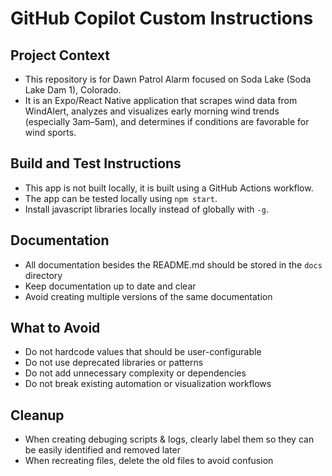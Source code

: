 # GitHub Copilot Custom Instructions

## Project Context
- This repository is for Dawn Patrol Alarm focused on Soda Lake (Soda Lake Dam 1), Colorado. 
- It is an Expo/React Native application that scrapes wind data from WindAlert, analyzes and visualizes early morning wind trends (especially 3am–5am), and determines if conditions are favorable for wind sports.

## Build and Test Instructions
- This app is not built locally, it is built using a GitHub Actions workflow. 
- The app can be tested locally using `npm start`.
- Install javascript libraries locally instead of globally with `-g`.

## Documentation
- All documentation besides the README.md should be stored in the `docs` directory
- Keep documentation up to date and clear
- Avoid creating multiple versions of the same documentation

## What to Avoid
- Do not hardcode values that should be user-configurable
- Do not use deprecated libraries or patterns
- Do not add unnecessary complexity or dependencies
- Do not break existing automation or visualization workflows

## Cleanup
- When creating debuging scripts & logs, clearly label them so they can be easily identified and removed later
- When recreating files, delete the old files to avoid confusion

